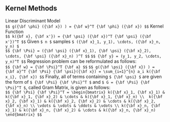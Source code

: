 ## Kernel Methods
Linear Discriminant Model<br>
`$$ g({\bf \phi} ({\bf x}) ) = {\bf w}^T {\bf \phi} ({\bf x}) $$`
Kernel Function<br>
`$$ k({bf x}, {\bf x'}) = {\bf \psi} ({\bf x})^T {\bf \psi} ({\bf x'})^T $$`
Given `$ n $` samples `$ ({\bf x}_1, y_1), \cdots, ({\bf x}_n, y_n) $`<br>
`$$ {\bf \Psi} = ({\bf \psi} ({\bf x}_1), {\bf \psi} ({\bf x}_2), \cdots, {\bf \psi} ({\bf x}_n) )^T $$`
`$$ {\bf y} = (y_1, y_2, \cdots, y_n)^T $$`
Regression problem can be reformulated as follows:<br>
`$$ {\bf w} = {\bf \Psi}^T {\bf a} $$`
`$$ g({\bf \psi} ({\bf x}) ) = {\bf a}^T {\bf \Psi} {\bf \psi}({\bf x}) = \sum_{i=1}^{n} a_i k({\bf x_i}, {\bf x}) $$`
Finally, all of terms containing `$ {\bf \psi} $` are given the form of `$ {\bf \Psi} {\bf \Psi}^T $` and `$ G = {\bf \Psi} {\bf \Psi}^T $`, called Gram Matrix, is given as follows:<br>
`$$ {\bf \Psi} {\bf \Psi}^T = \begin{bmatrix} k({\bf x}_1, {\bf x}_1) & k({\bf x}_1, {\bf x}_2) & \cdots & k({\bf x}_1, {\bf x}_n) \\  k({\bf x}_2, {\bf x}_1) & k({\bf x}_2, {\bf x}_2) & \cdots & k({\bf x}_2, {\bf x}_n) \\ \vdots & \vdots & \ddots & \vdots \\ k({\bf x}_n, {\bf x}_1) & k({\bf x}_n, {\bf x}_2) & \cdots & k({\bf x}_n, {\bf x}_n) \end{bmatrix} $$`



